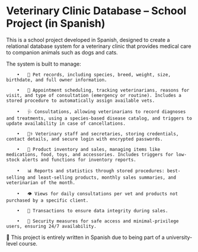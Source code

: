 # Veterinary Clinic Database – School Project (in Spanish)
This is a school project developed in Spanish, designed to create a relational database system for a veterinary clinic that provides medical care to companion animals such as dogs and cats.

The system is built to manage:
	
        •	🐶 Pet records, including species, breed, weight, size, birthdate, and full owner information.
	
        •	📅 Appointment scheduling, tracking veterinarians, reasons for visit, and type of consultation (emergency or routine). Includes a stored procedure to automatically assign available vets.
	
        •	🩺 Consultations, allowing veterinarians to record diagnoses and treatments, using a species-based disease catalog, and triggers to update availability in case of cancellations.
	
        •	👩‍⚕️ Veterinary staff and secretaries, storing credentials, contact details, and secure login with encrypted passwords.
	
        •	🛒 Product inventory and sales, managing items like medications, food, toys, and accessories. Includes triggers for low-stock alerts and functions for inventory reports.
	
        •	📊 Reports and statistics through stored procedures: best-selling and least-selling products, monthly sales summaries, and veterinarian of the month.
	
        •	👁️ Views for daily consultations per vet and products not purchased by a specific client.
	
        •	🔄 Transactions to ensure data integrity during sales.
	
        •	🔐 Security measures for safe access and minimal-privilege users, ensuring 24/7 availability.


📌 This project is entirely written in Spanish due to being part of a university-level course.
